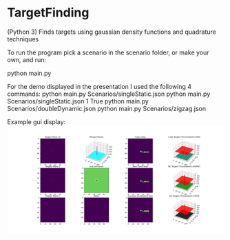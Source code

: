 # TargetFinding
(Python 3)
Finds targets using gaussian density functions and quadrature techniques

To run the program pick a scenario in the scenario folder, or make your own, and run:

python main.py <ScenarioFilePath>

For the demo displayed in the presentation I used the following 4 commands:
python main.py Scenarios/singleStatic.json
python main.py Scenarios/singleStatic.json 1 True
python main.py Scenarios/doubleDynamic.json
python main.py Scenarios/zigzag.json

Example gui display:
![Architecture](https://github.com/kstisser/TargetFinding/blob/main/Images/singleScenario.png)
